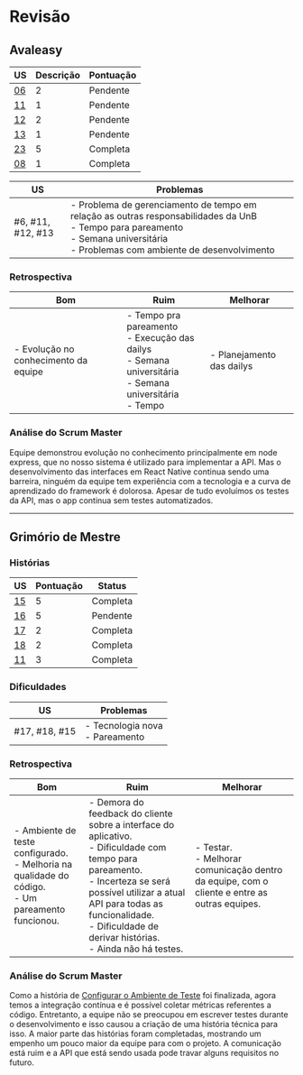 # Revisão

## Avaleasy

| US | Descrição | Pontuação |
|---|---|---|
| [06](https://github.com/MPS-FGA/Avaleasy-backend/issues/6)| 2 | Pendente | 
| [11](https://github.com/MPS-FGA/Avaleasy-app/issues/11)| 1 | Pendente | 
| [12](https://github.com/MPS-FGA/Avaleasy-app/issues/12)| 2 | Pendente | 
| [13](https://github.com/MPS-FGA/Avaleasy-app/issues/13)| 1 | Pendente | 
| [23](https://github.com/MPS-FGA/Avaleasy-app/issues/23)| 5 | Completa | 
| [08](https://github.com/MPS-FGA/Avaleasy-backend/issues/8)| 1 | Completa |

| US | Problemas |
|---|---| 
| #6, #11, #12, #13 | - Problema de gerenciamento de tempo em relação as outras responsabilidades da UnB <br> - Tempo para pareamento  <br> - Semana universitária <br> - Problemas com ambiente de desenvolvimento |

### **Retrospectiva**
| Bom | Ruim | Melhorar|
|---|---|---|
|- Evolução no conhecimento da equipe |- Tempo pra pareamento <br> - Execução das dailys <br> - Semana universitária <br> - Semana universitária <br> - Tempo |- Planejamento das dailys|

### **Análise do Scrum Master**
Equipe demonstrou evolução no conhecimento principalmente em node express, que no nosso sistema é utilizado para implementar a API. Mas o desenvolvimento das interfaces em React Native continua sendo uma barreira, ninguém da equipe tem experiência com a tecnologia  e a curva de aprendizado do framework é dolorosa. Apesar de tudo evoluímos os testes da API, mas o app continua sem testes automatizados.

--------------

## Grimório de Mestre
### **Histórias**

| US | Pontuação | Status |
|---|---|---|
| [15](https://github.com/MPS-FGA/Grimorio-do-Mestre/issues/15) | 5 | Completa |
| [16](https://github.com/MPS-FGA/Grimorio-do-Mestre/issues/16) | 5 | Pendente |
| [17](https://github.com/MPS-FGA/Grimorio-do-Mestre/issues/17) | 2 | Completa |
| [18](https://github.com/MPS-FGA/Grimorio-do-Mestre/issues/18) | 2 | Completa |
| [11](https://github.com/MPS-FGA/Grimorio-do-Mestre/issues/11) | 3 | Completa |

### **Dificuldades**

| US | Problemas |
|---|---|
| #17, #18, #15 | - Tecnologia nova <br> - Pareamento |

### **Retrospectiva**
| Bom | Ruim | Melhorar|
|---|---|---|
|- Ambiente de teste configurado. <br> - Melhoria na qualidade do código. <br> - Um pareamento funcionou. | - Demora do feedback do cliente sobre a interface do aplicativo. <br> - Dificuldade com tempo para pareamento. <br> - Incerteza se será possível utilizar a atual API para todas as funcionalidade. <br> - Dificuldade de derivar histórias. <br> - Ainda não há testes. | - Testar. <br> - Melhorar comunicação dentro da equipe, com o cliente e entre as outras equipes. <br> |


### **Análise do Scrum Master**
Como a história de [Configurar o Ambiente de Teste](https://github.com/MPS-FGA/Grimorio-do-Mestre/issues/11) foi finalizada, agora temos a integração contínua e é possível coletar métricas referentes a código. Entretanto, a equipe não se preocupou em escrever testes durante o desenvolvimento e isso causou a criação de uma história técnica para isso. A maior parte das histórias foram completadas, mostrando um empenho um pouco maior da equipe para com o projeto. A comunicação está ruim e a API que está sendo usada pode travar alguns requisitos no futuro.
